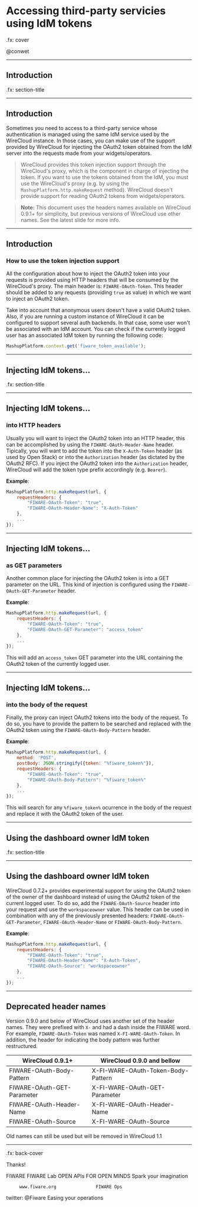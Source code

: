 # Accessing third-party servicies using IdM tokens

.fx: cover

@conwet

---

## Introduction

.fx: section-title

---

## Introduction

Sometimes you need to access to a third-party service whose authentication is
managed using the same IdM service used by the WireCloud instance. In those
cases, you can make use of the support provided by WireCloud for injecting the
OAuth2 token obtained from the IdM server into the requests made from your
widgets/operators.

> WireCloud provides this token injection support through the WireCloud's proxy,
> which is the component in charge of injecting the token. If you want to use
> the tokens obtained from the IdM, you must use the WireCloud's proxy (e.g. by
> using the `MashupPlatform.http.makeRequest` method). WireCloud doesn't provide
> support for reading OAuth2 tokens from widgets/operators.

<div></div>

> **Note:** This document uses the headers names available on WireCloud 0.9.1+
> for simplicity, but previous versions of WireCloud use other names. See the
> latest slide for more info.

---

## Introduction
### How to use the token injection support

All the configuration about how to inject the OAuth2 token into your requests is
provided using HTTP headers that will be consumed by the WireCloud's proxy. The
main header is: `FIWARE-OAuth-Token`. This header should be added to any
requests (providing `true` as value) in which we want to inject an OAuth2 token.

Take into account that anonymous users doesn't have a valid OAuth2 token. Also,
if you are running a custom instance of WireCloud it can be configured to
support several auth backends. In that case, some user won't be associated with
an IdM account. You can check if the currently logged user has an associated IdM
token by running the following code:

```javascript
MashupPlatform.context.get('fiware_token_available');
```

---

## Injecting IdM tokens...

.fx: section-title

---

## Injecting IdM tokens...
### into HTTP headers

Usually you will want to inject the OAuth2 token into an HTTP header, this can
be accomplished by using the `FIWARE-OAuth-Header-Name` header. Tipically,
you will want to add the token into the `X-Auth-Token` header (as used by Open
Stack) or into the `Authorization` header (as dictated by the OAuth2 RFC). If
you inject the OAuth2 token into the `Authorization` header, WireCloud will add
the token type prefix accordingly (e.g. `Bearer`).

**Example**:

```javascript
MashupPlatform.http.makeRequest(url, {
    requestHeaders: {
        "FIWARE-OAuth-Token": "true",
        "FIWARE-OAuth-Header-Name": "X-Auth-Token"
    },
    ...
});
```

---

## Injecting IdM tokens...
### as GET parameters

Another common place for injecting the OAuth2 token is into a GET parameter on
the URL. This kind of injection is configured using the
`FIWARE-OAuth-GET-Parameter` header.

**Example**:

```javascript
MashupPlatform.http.makeRequest(url, {
    requestHeaders: {
        "FIWARE-OAuth-Token": "true",
        "FIWARE-OAuth-GET-Parameter": "access_token"
    },
    ...
});
```

This will add an `access_token` GET parameter into the URL containing the OAuth2
token of the currently logged user.

---

## Injecting IdM tokens...
### into the body of the request

Finally, the proxy can inject OAuth2 tokens into the body of the request. To do
so, you have to provide the pattern to be searched and replaced with the OAuth2
token using the `FIWARE-OAuth-Body-Pattern` header.

**Example**:

```javascript
MashupPlatform.http.makeRequest(url, {
    method: 'POST',
    postBody: JSON.stringify({token: "%fiware_token%"}),
    requestHeaders: {
        "FIWARE-OAuth-Token": "true",
        "FIWARE-OAuth-Body-Pattern": "%fiware_token%"
    },
    ...
});
```

This will search for any `%fiware_token%` ocurrence in the body of the request
and replace it with the OAuth2 token of the user.

---

## Using the dashboard owner IdM token

.fx: section-title

---

## Using the dashboard owner IdM token

WireCloud 0.7.2+ provides experimental support for using the OAuth2 token of the
owner of the dashboard instead of using the OAuth2 token of the current logged
user. To do so, add the `FIWARE-OAuth-Source` header into your request and use
the `workspaceowner` value. This header can be used in combination with any of
the previously presented headers: `FIWARE-OAuth-GET-Parameter`,
`FIWARE-OAuth-Header-Name` or `FIWARE-OAuth-Body-Pattern`.

**Example**:

```javascript
MashupPlatform.http.makeRequest(url, {
    requestHeaders: {
        "FIWARE-OAuth-Token": "true",
        "FIWARE-OAuth-Header-Name": "X-Auth-Token",
        "FIWARE-OAuth-Source": "workspaceowner"
    },
    ...
});
```

---

## Deprecated header names

Version 0.9.0 and below of WireCloud uses another set of the header names.
They were prefixed with `X-` and had a dash inside the FIWARE word. For example,
`FIWARE-OAuth-Token` was named `X-FI-WARE-OAuth-Token`. In addition, the header
for indicating the body pattern was further restructured. 

| WireCloud 0.9.1+           | WireCloud 0.9.0 and bellow         |
|----------------------------|------------------------------------|
| FIWARE-OAuth-Body-Pattern  | X-FI-WARE-OAuth-Token-Body-Pattern |
| FIWARE-OAuth-GET-Parameter | X-FI-WARE-OAuth-GET-Parameter      |
| FIWARE-OAuth-Header-Name   | X-FI-WARE-OAuth-Header-Name        |
| FIWARE-OAuth-Source        | X-FI-WARE-OAuth-Source             |

Old names can still be used but will be removed in WireCloud 1.1

---

.fx: back-cover

Thanks!

FIWARE                                FIWARE Lab
OPEN APIs FOR OPEN MINDS              Spark your imagination

         www.fiware.org               FIWARE Ops
twitter: @Fiware                      Easing your operations

